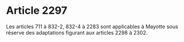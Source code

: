 # Article 2297

Les articles 711 à 832-2, 832-4 à 2283 sont applicables à Mayotte sous réserve des adaptations figurant aux articles 2298 à 2302.